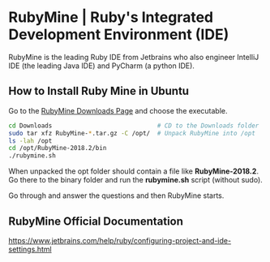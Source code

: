 
# RubyMine | Ruby's Integrated Development Environment (IDE)

RubyMine is the leading Ruby IDE from Jetbrains who also engineer IntelliJ IDE (the leading Java IDE) and PyCharm (a python IDE).

## How to Install Ruby Mine in Ubuntu

Go to the [RubyMine Downloads Page](http://www.jetbrains.com/ruby/download/ "Download RubyMine Tar File") and choose the executable.

```bash
cd Downloads                             # CD to the Downloads folder
sudo tar xfz RubyMine-*.tar.gz -C /opt/  # Unpack RubyMine into /opt
ls -lah /opt
cd /opt/RubyMine-2018.2/bin
./rubymine.sh
```

When unpacked the opt folder should contain a file like **RubyMine-2018.2**. Go there to the binary folder and run the **rubymine.sh** script (without sudo).

Go through and answer the questions and then RubyMine starts.


## RubyMine Official Documentation

https://www.jetbrains.com/help/ruby/configuring-project-and-ide-settings.html

